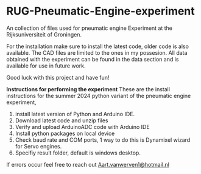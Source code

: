 # RUG-Pneumatic-Engine-experiment

An collection of files used for pneumatic engine Experiment at the Rijksuniversiteit of Groningen.

For the installation make sure to install the latest code, older code is also available. The CAD files are limited to the ones in my possesion. 
All data obtained with the experiment can be found in the data section and is available for use in future work.

Good luck with this project and have fun!



**Instructions for performing the experiment**
These are the install instructions for the summer 2024 python variant of the pneumatic engine experiment,

1. install latest version of Python and Arduino IDE.
2. Download latest code and unzip files
3. Verify and upload ArduinoADC code with Arduino IDE
4. Install python packages on local device
5. Check baud rate and COM ports, 1 way to do this is Dynamixel wizard for Servo engines.
6. Specifiy result folder, default is windows desktop.

If errors occur feel free to reach out Aart.vanwerven1@hotmail.nl



